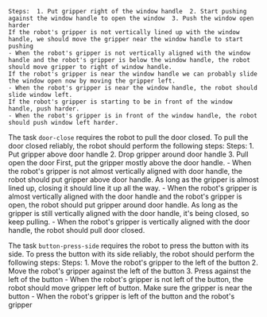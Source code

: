 
    Steps:  1. Put gripper right of the window handle  2. Start pushing against the window handle to open the window  3. Push the window open harder
    If the robot's gripper is not vertically lined up with the window handle, we should move the gripper near the window handle to start pushing
    - When the robot's gripper is not vertically aligned with the window handle and the robot's gripper is below the window handle, the robot should move gripper to right of window handle.
    If the robot's gripper is near the window handle we can probably slide the window open now by moving the gripper left.
    - When the robot's gripper is near the window handle, the robot should slide window left.
    If the robot's gripper is starting to be in front of the window handle, push harder.
    - When the robot's gripper is in front of the window handle, the robot should push window left harder.

The task `door-close` requires the robot to pull the door closed.
To pull the door closed reliably, the robot should perform the following steps:
    Steps:  1. Put gripper above door handle  2. Drop gripper around door handle  3. Pull open the door
    First, put the gripper mostly above the door handle.
    - When the robot's gripper is not almost vertically aligned with door handle, the robot should put gripper above door handle.
    As long as the gripper is almost lined up, closing it should line it up all the way.
    - When the robot's gripper is almost vertically aligned with the door handle and the robot's gripper is open, the robot should put gripper around door handle.
    As long as the gripper is still vertically aligned with the door handle, it's being closed, so keep pulling.
    - When the robot's gripper is vertically aligned with the door handle, the robot should pull door closed.

The task `button-press-side` requires the robot to press the button with its side.
To press the button with its side reliably, the robot should perform the following steps:
    Steps:  1. Move the robot's gripper to the left of the button  2. Move the robot's gripper against the left of the button  3. Press against the left of the button
    - When the robot's gripper is not left of the button, the robot should move gripper left of button.
    Make sure the gripper is near the button
    - When the robot's gripper is left of the button and the robot's gripper